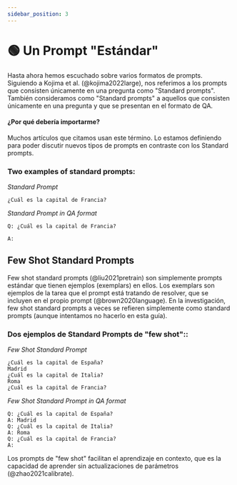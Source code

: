 ```yaml
---
sidebar_position: 3
---
```


# 🟢 Un Prompt "Estándar"

Hasta ahora hemos escuchado sobre varios formatos de prompts. Siguiendo a Kojima et al. (@kojima2022large), nos referimos a los prompts que consisten únicamente en una pregunta como "Standard prompts". También consideramos como "Standard prompts" a aquellos que consisten únicamente en una pregunta y que se presentan en el formato de QA.

#### ¿Por qué debería importarme?

Muchos artículos que citamos usan este término. Lo estamos definiendo para poder discutir nuevos tipos de prompts en contraste con los Standard prompts.

### Two examples of standard prompts:


_Standard Prompt_
```
¿Cuál es la capital de Francia?
```

_Standard Prompt in QA format_
```
Q: ¿Cuál es la capital de Francia?

A:
```

## Few Shot Standard Prompts

Few shot standard prompts (@liu2021pretrain) son simplemente prompts estándar que tienen ejemplos (exemplars) en ellos. Los exemplars son ejemplos de la tarea que el prompt está tratando de resolver, que se incluyen en el propio prompt (@brown2020language). En la investigación, few shot standard prompts a veces se refieren simplemente como standard prompts (aunque intentamos no hacerlo en esta guía).

### Dos ejemplos de Standard Prompts de "few shot"::

_Few Shot Standard Prompt_

```
¿Cuál es la capital de España?
Madrid
¿Cuál es la capital de Italia?
Roma
¿Cuál es la capital de Francia?
```

_Few Shot Standard Prompt in QA format_
```
Q: ¿Cuál es la capital de España?
A: Madrid
Q: ¿Cuál es la capital de Italia?
A: Roma
Q: ¿Cuál es la capital de Francia?
A:
```

Los prompts de "few shot" facilitan el aprendizaje en contexto, que es la capacidad de aprender sin actualizaciones de parámetros (@zhao2021calibrate).

